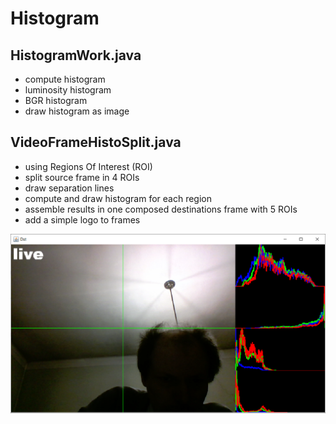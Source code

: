 # Histogram

## HistogramWork.java
- compute histogram
- luminosity histogram
- BGR histogram
- draw histogram as image

## VideoFrameHistoSplit.java
- using Regions Of Interest (ROI)
- split source frame in 4 ROIs
- draw separation lines
- compute and draw histogram for each region
- assemble results in one composed destinations frame with 5 ROIs
- add a simple logo to frames

![Regions Of Interest](./assets/img1.png "Split")
